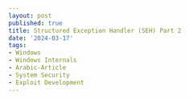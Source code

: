 ```yaml
---
layout: post
published: true
title: Structured Exception Handler (SEH) Part 2
date: '2024-03-17'
tags:
- Windows
- Windows Internals
- Arabic-Article
- System Security
- Exploit Development
---
```



<div dir="rtl" markdown="1">


</div> 
